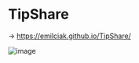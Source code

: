 # TipShare
-> https://emilciak.github.io/TipShare/

![image](https://user-images.githubusercontent.com/123416845/225446817-64ae7a6b-7c96-4722-b014-5852814e9ab6.png)

